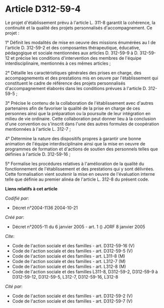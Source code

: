 # Article D312-59-4

Le projet d'établissement prévu à l'article L. 311-8 garantit la cohérence, la continuité et la qualité des projets
personnalisés d'accompagnement. Ce projet :

1° Définit les modalités de mise en oeuvre des missions énumérées au I de l'article D. 312-59-2 et des composantes
thérapeutique, éducative, pédagogique et sociale mentionnées aux articles D. 312-59-9 à D. 312-59-12 et précise les
conditions d'intervention des membres de l'équipe interdisciplinaire, mentionnés à ces mêmes articles ;

2° Détaille les caractéristiques générales des prises en charge, des accompagnements et des prestations mis en oeuvre par
l'établissement qui constituent le cadre de référence des projets personnalisés d'accompagnement élaborés dans les conditions
prévues à l'article D. 312-59-5 ;

3° Précise le contenu de la collaboration de l'établissement avec d'autres partenaires afin de favoriser la qualité de la
prise en charge de ces personnes ainsi que la préparation ou la poursuite de leur intégration en milieu de vie ordinaire.
Cette collaboration peut donner lieu à la conclusion d'une convention ou s'inscrit dans l'une des autres formules de
coopération mentionnées à l'article L. 312-7 ;

4° Détermine la nature des dispositifs propres à garantir une bonne animation de l'équipe interdisciplinaire ainsi que la
mise en oeuvre de programmes de formation et d'actions de soutien des personnels telles que définies à l'article D.
312-59-16 ;

5° Formalise les procédures relatives à l'amélioration de la qualité du fonctionnement de l'établissement et des prestations
qui y sont délivrées. Cette formalisation vient soutenir la mise en oeuvre de l'évaluation interne telle que définie au
premier alinéa de l'article L. 312-8 du présent code.

**Liens relatifs à cet article**

_Codifié par_:

  - Décret n°2004-1136 2004-10-21

_Créé par_:

  - Décret n°2005-11 du 6 janvier 2005 - art. 1 () JORF 8 janvier 2005

_Cite_:

  - Code de l'action sociale et des familles - art. D312-59-16 (V)
  - Code de l'action sociale et des familles - art. D312-59-5 (V)
  - Code de l'action sociale et des familles - art. L311-8 (M)
  - Code de l'action sociale et des familles - art. L312-7 (M)
  - Code de l'action sociale et des familles - art. L312-8 (M)
  - Code de l'action sociale et des familles L311-8, D312-59-2, D312-59-9 à D312-59-12, D312-59-5, L312-7, D312-59-16, L312-8

_Cité par_:

  - Code de l'action sociale et des familles - art. D312-59-2 (V)
  - Code de l'action sociale et des familles - art. D312-59-7 (V)
